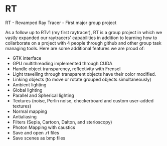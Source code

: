 # RT
RT - Revamped Ray Tracer - First major group project

As a follow up to RTv1 (my first raytracer), RT is a group project in which we vastly expanded our raytracers' capabilities in addition to learning how to collarborate on a project with 4 people through github and other group task managing tools. Here are some additional features we are proud of:

- GTK interface
- GPU multithreading implemented through CUDA
- Handle object transparency, reflectivity with Frensel
- Light travelling through transparent objects have their color modified.
- Linking objects (to move or rotate grouped objects simultaneously)
- Ambient lighting
- Global lighting
- Parallel and Spherical lighting
- Textures (noise, Perlin noise, checkerboard and custom user-added textures)
- Normal mapping
- Antialiasing
- Filters (Sepia, Cartoon, Dalton, and sterioscopy)
- Photon Mapping with caustics
- Save and open .rt files
- Save scenes as bmp files
